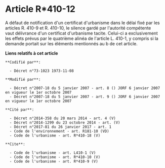 # Article R*410-12

A défaut de notification d'un certificat d'urbanisme dans le délai fixé par les articles R. 410-9 et R. 410-10, le silence
gardé par l'autorité compétente vaut délivrance d'un certificat d'urbanisme tacite. Celui-ci a exclusivement les effets
prévus par le quatrième alinéa de l'article L. 410-1, y compris si la demande portait sur les éléments mentionnés au b de cet
article.

**Liens relatifs à cet article**

	**Codifié par**:

	  - Décret n°73-1023 1973-11-08

	**Modifié par**:

	  - Décret n°2007-18 du 5 janvier 2007 - art. 8 () JORF 6 janvier 2007 en vigueur le 1er octobre 2007
	  - Décret n°2007-18 du 5 janvier 2007 - art. 9 () JORF 6 janvier 2007 en vigueur le 1er octobre 2007

	**Cité par**:

	  - Décret n°2014-358 du 20 mars 2014 - art. 4 (V)
	  - Décret n°2014-1299 du 23 octobre 2014 - art. (V)
	  - Décret n°2017-81 du 26 janvier 2017 - art. 1
	  - Code de l'environnement - art. R181-10 (VD)
	  - Code de l'urbanisme - art. R*410-18 (V)

	**Cite**:

	  - Code de l'urbanisme - art. L410-1 (V)
	  - Code de l'urbanisme - art. R*410-10 (V)
	  - Code de l'urbanisme - art. R*410-9 (V)
